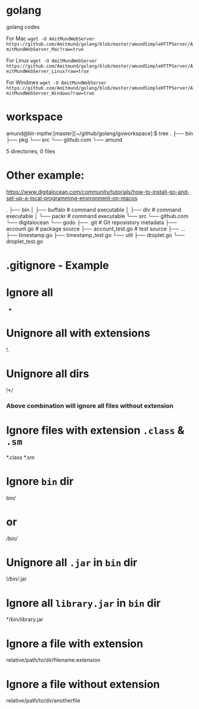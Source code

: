 # golang
golang codes


For Mac
`wget -O AmitMundWebServer https://github.com/Amitmund/golang/blob/master/amundSimpleHTTPServer/AmitMundWebServer_Mac?raw=true`

For Linux
`wget -O AmitMundWebServer https://github.com/Amitmund/golang/blob/master/amundSimpleHTTPServer/AmitMundWebServer_Linux?raw=true`

For Windows
`wget -O AmitMundWebServer https://github.com/Amitmund/golang/blob/master/amundSimpleHTTPServer/AmitMundWebServer_Windows?raw=true`


# workspace

amund@blr-mptlw:[master][~/github/golang/goworkspace]:$ tree
.
├── bin
├── pkg
└── src
    └── github.com
        └── amund

5 directories, 0 files


# Other example:
https://www.digitalocean.com/community/tutorials/how-to-install-go-and-set-up-a-local-programming-environment-on-macos

.
├── bin
│   ├── buffalo                                      # command executable
│   ├── dlv                                          # command executable
│   └── packr                                        # command executable
└── src
    └── github.com
        └── digitalocean
            └── godo
                ├── .git                            # Git reposistory metadata
                ├── account.go                      # package source
                ├── account_test.go                 # test source
                ├── ...
                ├── timestamp.go
                ├── timestamp_test.go
                └── util
                    ├── droplet.go
                    └── droplet_test.go





# .gitignore - Example


# Ignore all
*

# Unignore all with extensions
!*.*

# Unignore all dirs
!*/

### Above combination will ignore all files without extension ###

# Ignore files with extension `.class` & `.sm`
*.class
*.sm

# Ignore `bin` dir
bin/
# or
*/bin/*

# Unignore all `.jar` in `bin` dir
!*/bin/*.jar

# Ignore all `library.jar` in `bin` dir
*/bin/library.jar

# Ignore a file with extension
relative/path/to/dir/filename.extension

# Ignore a file without extension
relative/path/to/dir/anotherfile